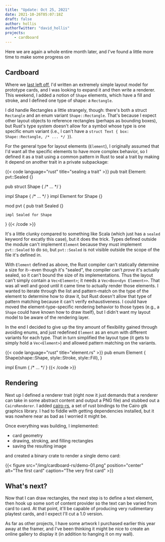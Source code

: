 ```yaml
---
title: "Update: Oct 25, 2021"
date: 2021-10-26T05:07:18Z
draft: false
author: hollis
authorTwitter: "david_hollis"
projects:
    - cardboard
---
```


Here we are again a whole entire month later, and I've found a little more time to make some progress on

## Cardboard

Where we [last left off](/posts/update-2021-09-26/), I'd written an extremely simple layout model for prototype cards, and I was looking to expand it and then write a renderer. This weekend, I added a notion of `Shape` elements, which have a fill and stroke, and I defined one type of shape: a `Rectangle`.

I did handle Rectangles a little strangely, though: there's both a struct `Rectangle` and an enum variant `Shape::Rectangle`. That's because I expect other layout objects to reference rectangles (perhaps as bounding boxes), but Rust's type system doesn't allow for a symbol whose type is one specific enum variant (i.e., I can't have a `struct Text { box: Shape::Rectangle, /* ... */ }`).

For the general type for layout elements (`Element`), I originally assumed that I'd want all the specific elements to have more complex behavior, so I defined it as a trait using a common pattern in Rust to seal a trait by making it depend on another trait in a private subpackage:

{{< code language="rust" title="sealing a trait" >}}
pub trait Element: pvt::Sealed {}

pub struct Shape {
    /*  ...  */
}

impl Shape { /*  ...  */ }
impl Element for Shape {}

mod pvt {
    pub trait Sealed {}

    impl Sealed for Shape
}
{{< /code >}}

It's a little clunky compared to something like Scala (which just has a `sealed` keyword for excatly this case), but it does the trick. Types defined outside the module can't implement `Element` because they must implement `pvt::Sealed` to do so, but `pvt::Sealed` is not visible outside the scope of the file it's defined in.

With `Element` defined as above, the Rust compiler can't statically determine a size for it--even though it's "sealed", the compiler can't _prove_ it's actually sealed, so it can't bound the size of its implementations. Thus the layout can't simply contain a `Vec<Element>`; it needs a `Vec<Box<dyn Element>>`. That was all well and good until it came time to actually render those elements. I wanted to iterate through the list and pattern-match on the type of the element to determine how to draw it, but Rust doesn't allow that type of pattern matching because it can't verify exhaustiveness. I could have moved the element-type-specific rendering behavior to those types (e.g., a `Shape` could have known how to draw itself), but I didn't want my layout model to be aware of the rendering layer.

In the end I decided to give up the tiny amount of flexibility gained through avoiding enums, and just redefined `Element` as an enum with different variants for each type. That in turn simplified the layout type (it gets to simply hold a `Vec<Element>`) and allowed pattern matching on the variants.

{{< code language="rust" title="element.rs" >}}
pub enum Element {
    Shape(shape::Shape, style::Stroke, style::Fill),
}

impl Enum {
    /*  ...  */
}
{{< /code >}}


## Rendering

Next up I defined a renderer trait (right now it just demands that a renderer can take in some abstract content and output a PNG file) and stubbed out a `CairoRenderer`. I added [cairo-rs][cairo-rs], a set of rust bindings to the Cairo gtk graphics library. I had to fiddle with getting dependencies installed, but it was nowhere near as bad as I worried it might be.

Once everything was building, I implemented:

- card geometry
- drawing, stroking, and filling rectangles
- saving the resulting image

and created a binary crate to render a single demo card:

{{< figure src="/img/cardboard-rs/demo-01.png" position="center" alt="The first card" caption="The very first card" >}}


## What's next?

Now that I can draw rectangles, the next step is to define a text element, then hook up some sort of content provider so the text can be varied from card to card. At that point, it'll be capable of producing very rudimentary playtest cards, and I expect I'll cut a 1.0 version.

As far as other projects, I have some artwork I purchased earlier this year away at the framer, and I've been thinking it might be nice to create an online gallery to display it (in addition to hanging it on my wall).


[cairo-rs]: https://gtk-rs.org/gtk-rs-core/stable/latest/docs/cairo/index.html
